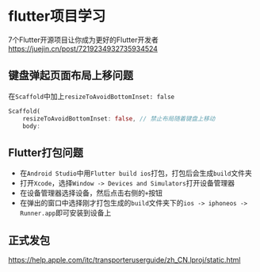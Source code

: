 # flutter项目学习

7个Flutter开源项目让你成为更好的Flutter开发者
https://juejin.cn/post/7219234932735934524

## 键盘弹起页面布局上移问题
在`Scaffold`中加上`resizeToAvoidBottomInset: false`
```dart
Scaffold(
    resizeToAvoidBottomInset: false, // 禁止布局随着键盘上移动
    body: 
```

## Flutter打包问题
- 在`Android Studio`中用`Flutter build ios`打包，打包后会生成`build`文件夹
- 打开`Xcode`，选择`Window -> Devices and Simulators`打开设备管理器
- 在设备管理器选择设备，然后点击右侧的`+`按钮
- 在弹出的窗口中选择刚才打包生成的`build`文件夹下的`ios -> iphoneos -> Runner.app`即可安装到设备上

## 正式发包
https://help.apple.com/itc/transporteruserguide/zh_CN.lproj/static.html
